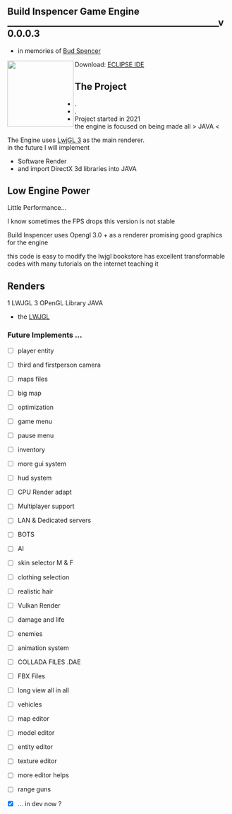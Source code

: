 ## Build Inspencer Game Engine ________________________________________________v0.0.0.3  
  * in memories of [Bud Spencer](https://en.wikipedia.org/wiki/Bud_Spencer)
  
  

  <img align="left" height="150em" src="https://www.eclipse.org/org/artwork/images/eclipse_ide_logo.png"/>  
  
  Download: [ ECLIPSE IDE ](https://www.eclipse.org/downloads/)  
  ## The Project  ##
  * .
  * .  
   * Project started in 2021  
  the engine is focused on being made all > JAVA <  
  
  The Engine uses [LwjGL 3](https://www.lwjgl.org) as the main renderer.   
  in the future I will implement  
  * Software Render 
  * and import DirectX 3d libraries into JAVA  

## Low Engine Power

Little Performance...  
  
I know sometimes the FPS drops this version is not stable  

Build Inspencer uses Opengl 3.0 + as a renderer promising good graphics for the engine

  this code is easy to modify the lwjgl bookstore has excellent transformable codes with many tutorials on the internet teaching it
  
  
##  Renders

1 LWJGL 3 
OPenGL Library JAVA
*  the [LWJGL](https://www.lwjgl.org/guide)
  
  
  
### Future Implements ...
</div>

- [ ] player entity
- [ ] third and firstperson camera  
- [ ] maps files  
- [ ] big map  
- [ ] optimization  
- [ ] game menu
- [ ] pause menu
- [ ] inventory
- [ ] more gui system
- [ ] hud system
- [ ] CPU Render adapt
- [ ] Multiplayer support
- [ ] LAN & Dedicated servers
- [ ] BOTS
- [ ] AI
- [ ] skin selector M & F
- [ ] clothing selection
- [ ] realistic hair
- [ ] Vulkan Render
- [ ] damage and life
- [ ] enemies
- [ ] animation system
- [ ] COLLADA FILES .DAE
- [ ] FBX Files 
- [ ] long view all in all
- [ ] vehicles
- [ ] map editor
- [ ] model editor
- [ ] entity editor
- [ ] texture editor
- [ ] more editor helps
- [ ] range guns
- [x] ... in dev now ?

